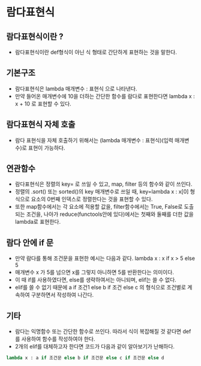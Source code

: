 # 람다표현식

## 람다표현식이란 ?
* 람다표현식이란 def형식이 아닌 식 형태로 간단하게 표현하는 것을 말한다.   
   
## 기본구조
* 람다표현식은 lambda 매개변수 : 표현식 으로 나타낸다.
* 만약 들어온 매개변수에 10을 더하는 간단한 함수를 람다로 표현한다면 lambda x : x + 10 로 표현할 수 있다.   
   
## 람다표현식 자체 호출
* 람다 표현식을 자체 호출하기 위해서는 (lambda 매개변수 : 표현식)(입력 매개변수)로 표현이 가능하다.
   
## 연관함수
* 람다표현식은 정렬의 key= 로 쓰일 수 있고, map, filter 등의 함수와 같이 쓰인다.
* 정렬의 .sort() 또는 sorted()의 key 매개변수로 쓰일 때, key=lambda x : x[0] 형식으로 요소의 0번째 인덱스로 정렬한다는 것을 표현할 수 있다.
* 또한 map함수에서는 각 요소에 적용할 값을, filter함수에서는 True, False로 도출되는 조건을, 나아가 reduce(functools안에 있다)에서는 첫째와 둘째를 더한 값을 lambda로 표현한다.

## 람다 안에 if 문
* 만약 람다를 통해 조건문을 표현한 예시는 다음과 같다. lambda x : x if x > 5 else 5
* 매개변수 x 가 5를 넘으면 x를 그렇지 아니하면 5를 반환한다는 의미이다.
* 이 때 if를 사용하였다면, else를 생략하여서는 아니되며, elif는 쓸 수 없다.
* elif를 쓸 수 없기 때문에 a if 조건1 else b if 조건 else c 의 형식으로 조건별로 계속하여 구분하면서 작성하여 나간다.
   
## 기타 
* 람다는 익명함수 또는 간단한 함수로 쓰인다. 따라서 식이 복잡해질 것 같다면 def를 사용하여 함수를 작성하여야 한다.
* 2개의 elif를 대체하고자 한다면 코드가 다음과 같이 알아보기가 난해하다.
     
```python
lambda x : a if 조건문 else b if 조건문 else c if 조건문 else d 
```